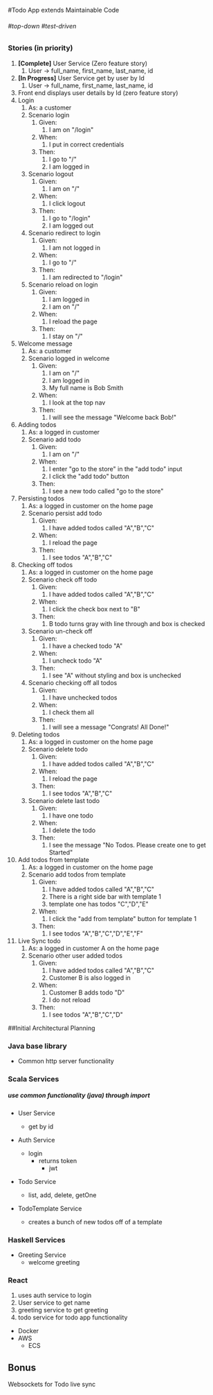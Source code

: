 #Todo App extends Maintainable Code

###### #top-down #test-driven

### Stories (in priority)
1. **[Complete]** User Service (Zero feature story)
    1. User -> full_name, first_name, last_name, id
1. **[In Progress]** User Service get by user by Id
    1. User -> full_name, first_name, last_name, id
1. Front end displays user details by Id (zero feature story)
1. Login
    1. As: a customer 
    1. Scenario login
        1. Given: 
            1. I am on "/login" 
        1. When:
            1. I put in correct credentials
        1. Then: 
            1. I go to "/"
            1. I am logged in
    1. Scenario logout
        1. Given: 
            1. I am on "/" 
        1. When:
            1. I click logout
        1. Then: 
            1. I go to "/login"
            1. I am logged out
    1. Scenario redirect to login
        1. Given:
            1. I am not logged in
        1. When:
            1. I go to "/"
        1. Then:
            1. I am redirected to "/login"
    1. Scenario reload on login
        1. Given:
            1. I am logged in
            1. I am on "/"
        1. When:
            1. I reload the page
        1. Then:
            1. I stay on "/"
1. Welcome message
    1. As: a customer 
    1. Scenario logged in welcome
        1. Given: 
            1. I am on "/"
            1. I am logged in
            1. My full name is Bob Smith
        1. When:
            1. I look at the top nav
        1. Then: 
            1. I will see the message "Welcome back Bob!"
1. Adding todos
    1. As: a logged in customer 
    1. Scenario add todo
        1. Given: 
            1. I am on "/"
        1. When:
            1. I enter "go to the store" in the "add todo" input
            1. I click the "add todo" button
        1. Then: 
            1. I see a new todo called "go to the store"
1. Persisting todos
    1. As: a logged in customer on the home page
    1. Scenario persist add todo
        1. Given: 
            1. I have added todos called "A","B","C"
        1. When:
            1. I reload the page
        1. Then: 
            1. I see todos "A","B","C"
1. Checking off todos
    1. As: a logged in customer on the home page
    1. Scenario check off todo
        1. Given: 
            1. I have added todos called "A","B","C"
        1. When:
            1. I click the check box next to "B"
        1. Then: 
            1. B todo turns gray  with line through and box is checked       
    1. Scenario un-check off
        1. Given: 
            1. I have a checked todo "A"
        1. When:
            1. I uncheck todo "A"
        1. Then: 
            1. I see "A" without styling and box is unchecked   
    1. Scenario checking off all todos
        1. Given: 
            1. I have unchecked todos
        1. When:
            1. I check them all
        1. Then: 
            1. I will see a message "Congrats! All Done!"
1. Deleting todos
    1. As: a logged in customer on the home page
    1. Scenario delete todo
        1. Given: 
            1. I have added todos called "A","B","C"
        1. When:
            1. I reload the page
        1. Then: 
            1. I see todos "A","B","C"       
    1. Scenario delete last todo
        1. Given: 
            1. I have one todo
        1. When:
            1. I delete the todo
        1. Then: 
            1. I see the message "No Todos. Please create one to get Started"   
1. Add todos from template
    1. As: a logged in customer on the home page
    1. Scenario add todos from template
        1. Given: 
            1. I have added todos called "A","B","C"
            1. There is a right side bar with template 1
            1. template one has todos "C","D","E"
        1. When:
            1. I click the "add from template" button for template 1
        1. Then: 
            1. I see todos "A","B","C","D","E","F"       
1. Live Sync todo
    1. As: a logged in customer A on the home page
    1. Scenario other user added todos
        1. Given: 
            1. I have added todos called "A","B","C"
            1. Customer B is also logged in
        1. When:
            1. Customer B adds todo "D"
            1. I do not reload
        1. Then: 
            1. I see todos "A","B","C","D"     
           
##Initial Architectural Planning
### Java base library
- Common http server functionality

### Scala Services
##### use common functionality (java) through import
- User Service
    - get by id

- Auth Service
  - login 
    - returns token
        - jwt
    
- Todo Service
    -  list, add, delete, getOne
    
- TodoTemplate Service
    - creates a bunch of new todos off of a template

    
### Haskell Services
- Greeting Service
    - welcome greeting

### React
1. uses auth service to login
2. User service to get name
3. greeting service to get greeting
4. todo service for todo app functionality

- Docker
- AWS
    - ECS


## **Bonus**
Websockets for Todo live sync